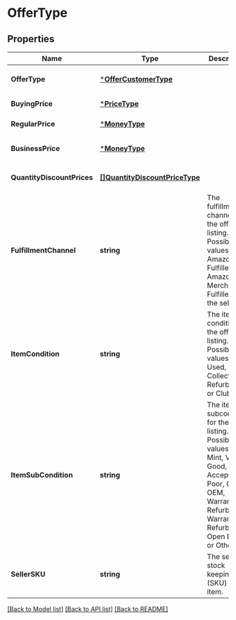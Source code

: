 # OfferType

## Properties
Name | Type | Description | Notes
------------ | ------------- | ------------- | -------------
**OfferType** | [***OfferCustomerType**](OfferCustomerType.md) |  | [optional] [default to null]
**BuyingPrice** | [***PriceType**](PriceType.md) |  | [default to null]
**RegularPrice** | [***MoneyType**](MoneyType.md) |  | [default to null]
**BusinessPrice** | [***MoneyType**](MoneyType.md) |  | [optional] [default to null]
**QuantityDiscountPrices** | [**[]QuantityDiscountPriceType**](QuantityDiscountPriceType.md) |  | [optional] [default to null]
**FulfillmentChannel** | **string** | The fulfillment channel for the offer listing. Possible values:  * Amazon - Fulfilled by Amazon. * Merchant - Fulfilled by the seller. | [default to null]
**ItemCondition** | **string** | The item condition for the offer listing. Possible values: New, Used, Collectible, Refurbished, or Club. | [default to null]
**ItemSubCondition** | **string** | The item subcondition for the offer listing. Possible values: New, Mint, Very Good, Good, Acceptable, Poor, Club, OEM, Warranty, Refurbished Warranty, Refurbished, Open Box, or Other. | [default to null]
**SellerSKU** | **string** | The seller stock keeping unit (SKU) of the item. | [default to null]

[[Back to Model list]](../README.md#documentation-for-models) [[Back to API list]](../README.md#documentation-for-api-endpoints) [[Back to README]](../README.md)

